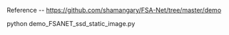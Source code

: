 Reference -- https://github.com/shamangary/FSA-Net/tree/master/demo

python demo_FSANET_ssd_static_image.py
